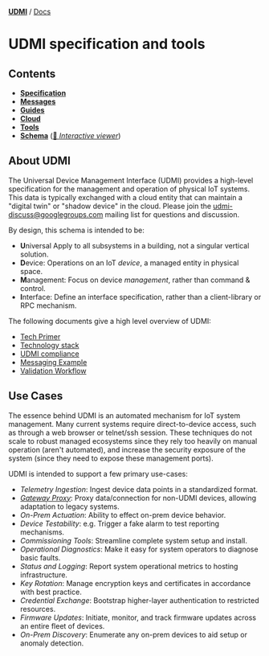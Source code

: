 [**UDMI**](../) / [Docs](./)

# UDMI specification and tools

## Contents

- [**Specification**](specs/)
- [**Messages**](messages/)
- [**Guides**](guides/)
- [**Cloud**](cloud/)
- [**Tools**](tools/)
- [**Schema**](https://github.com/faucetsdn/udmi/tree/master/schema)
  ([🧬 _Interactive viewer_](../gencode/docs/))

## About UDMI

The Universal Device Management Interface (UDMI) provides a high-level specification for the
management and operation of physical IoT systems. This data is typically exchanged
with a cloud entity that can maintain a "digital twin" or "shadow device" in the cloud. Please
join the [udmi-discuss@googlegroups.com](https://groups.google.com/forum/#!forum/udmi-discuss)
mailing list for questions and discussion.

By design, this schema is intended to be:
- **U**niversal Apply to all subsystems in a building, not a singular vertical solution.
- **D**evice: Operations on an IoT _device_, a managed entity in physical space.
- **M**anagement: Focus on device _management_, rather than command & control.
- **I**nterface: Define an interface specification, rather than a client-library or
RPC mechanism.

The following documents give a high level overview of UDMI:
- [Tech Primer](./tech_primer.md)
- [Technology stack](./specs/tech_stack.md)
- [UDMI compliance](./specs/compliance.md)
- [Messaging Example](./guides/example_messaging.md)
- [Validation Workflow](./guides/workflow.md)

## Use Cases

The essence behind UDMI is an automated mechanism for IoT system management. Many current
systems require direct-to-device access, such as through a web browser or telnet/ssh session.
These techniques do not scale to robust managed ecosystems since they rely too heavily on
manual operation (aren't automated), and increase the security exposure of the system
(since they need to expose these management ports).

UDMI is intended to support a few primary use-cases:
- _Telemetry Ingestion_: Ingest device data points in a standardized format.
- [_Gateway Proxy_](specs/gateway.md): Proxy data/connection for non-UDMI devices,
allowing adaptation to legacy systems.
- _On-Prem Actuation_: Ability to effect on-prem device behavior.
- _Device Testability_: e.g. Trigger a fake alarm to test reporting mechanisms.
- _Commissioning Tools_: Streamline complete system setup and install.
- _Operational Diagnostics_: Make it easy for system operators to diagnose basic faults.
- _Status and Logging_: Report system operational metrics to hosting infrastructure.
- _Key Rotation_: Manage encryption keys and certificates in accordance with best practice.
- _Credential Exchange_: Bootstrap higher-layer authentication to restricted resources.
- _Firmware Updates_: Initiate, monitor, and track firmware updates across an entire fleet
of devices.
- _On-Prem Discovery_: Enumerate any on-prem devices to aid setup or anomaly detection.
